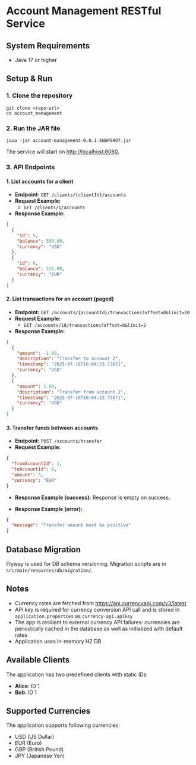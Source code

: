 # Account Management RESTful Service

## System Requirements
- Java 17 or higher

## Setup & Run

### 1. Clone the repository
```
git clone <repo-url>
cd account_management
```

### 2. Run the JAR file
```
java -jar account-management-0.0.1-SNAPSHOT.jar
```
The service will start on [http://localhost:8080](http://localhost:8080).

### 3. API Endpoints

#### 1. List accounts for a client
- **Endpoint:** `GET /clients/{clientId}/accounts`
- **Request Example:**
  - `GET /clients/1/accounts`
- **Response Example:**
```json
[
  {
    "id": 5,
    "balance": 500.00,
    "currency": "USD"
  },
  {
    "id": 6,
    "balance": 515.00,
    "currency": "EUR"
  }
]
```

#### 2. List transactions for an account (paged)
- **Endpoint:** `GET /accounts/{accountId}/transactions?offset=0&limit=10`
- **Request Example:**
  - `GET /accounts/10/transactions?offset=0&limit=2`
- **Response Example:**
```json
[
  {
    "amount": -1.00,
    "description": "Transfer to account 2",
    "timestamp": "2025-07-16T16:04:23.73671",
    "currency": "USD"
  },
  {
    "amount": 1.00,
    "description": "Transfer from account 2",
    "timestamp": "2025-07-16T16:04:23.73671",
    "currency": "USD"
  }
]
```

#### 3. Transfer funds between accounts
- **Endpoint:** `POST /accounts/transfer`
- **Request Example:**
```json
{
  "fromAccountId": 1,
  "toAccountId": 6,
  "amount": 5,
  "currency": "EUR"
}
```
- **Response Example (success):**
Response is empty on success.

- **Response Example (error):**
```json
{
  "message": "Transfer amount must be positive"
}
```

## Database Migration
Flyway is used for DB schema versioning. Migration scripts are in `src/main/resources/db/migration/`.

## Notes
- Currency rates are fetched from https://api.currencyapi.com/v3/latest
- API key is required for currency conversion API call and is stored in `application.properties` as `currency-api.apikey`
- The app is resilient to external currency API failures: currencies are periodically cached in the database as well as initialized with default rates
- Application uses in-memory H2 DB

## Available Clients
The application has two predefined clients with static IDs:
- **Alice**: ID 1
- **Bob**: ID 1

## Supported Currencies
The application supports following currencies:
- USD (US Dollar)
- EUR (Euro)
- GBP (British Pound)
- JPY (Japanese Yen)
